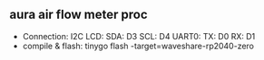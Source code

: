 ## aura air flow meter proc
- Connection:
  I2C LCD:
  SDA: D3
  SCL: D4
  UART0:
  TX: D0
  RX: D1
- compile & flash:
tinygo flash -target=waveshare-rp2040-zero
